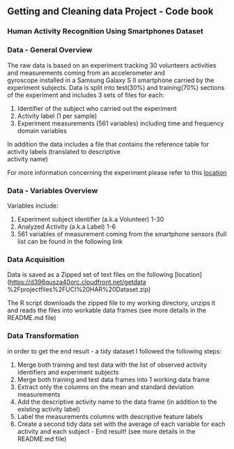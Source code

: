 ## Getting and Cleaning data Project - Code book

### Human Activity Recognition Using Smartphones Dataset

### Data - General Overview
The raw data is based on an experiment tracking 30 volunteers activities and measurements coming from an accelerometer and  
gyroscope installed in a Samsung Galaxy S II smartphone carried by the experiment subjects.
Data is split into test(30%) and training(70%) sections of the experiment and includes 3 sets of files for each: 
1. Identifier of the subject who carried out the experiment 
2. Activity label (1 per sample)
3. Experiment measurements (561 variables) including time and frequency domain variables

In addition the data includes a file that contains the reference table for activity labels (translated to descriptive  
activity name)

For more information concerning the experiment please refer to this [location](http://archive.ics.uci.edu/ml/datasets/Human+Activity+Recognition+Using+Smartphones)

### Data - Variables Overview
Variables include:
1. Experiment subject identifier (a.k.a Volunteer) 1-30
2. Analyzed Activity (a.k.a Label) 1-6
3. 561 variables of measurement coming from the smartphone sensors (full list can be found in the following link


### Data Acquisition
Data is saved as a Zipped set of text files on the following [location](https://d396qusza40orc.cloudfront.net/getdata 
%2Fprojectfiles%2FUCI%20HAR%20Dataset.zip)

The R script downloads the zipped file to my working directory, unzips it and reads the files into workable data frames
(see more details in the README.md file)


### Data Transformation

in order to get the end result - a tidy dataset I followed the following steps:
1. Merge both training and test data with the list of observed activity identifiers and experiment subjects
2. Merge both training and test data frames into 1 working data frame
3. Extract only the columns on the mean and standard deviation measurements
4. Add the descriptive activity name to the data frame (in addition to the existing activity label)
5. Label the measurements columns with descriptive feature labels
6. Create a second tidy data set with the average of each variable for each activity and each subject - End result!
(see more details in the README.md file)
